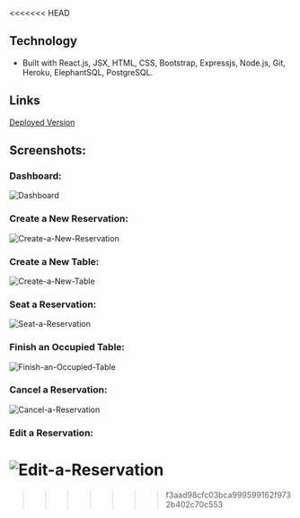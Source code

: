 
<<<<<<< HEAD
## Technology

- Built with React.js, JSX, HTML, CSS, Bootstrap, Expressjs, Node.js, Git, Heroku, ElephantSQL, PostgreSQL.


## Links

[Deployed Version](https)


## Screenshots: 
### Dashboard:

![Dashboard]()

### Create a New Reservation:

![Create-a-New-Reservation]()

### Create a New Table:

![Create-a-New-Table]()

### Seat a Reservation:

![Seat-a-Reservation]()

### Finish an Occupied Table:

![Finish-an-Occupied-Table]()

### Cancel a Reservation:

![Cancel-a-Reservation]()

### Edit a Reservation:

![Edit-a-Reservation]()
=======
>>>>>>> f3aad98cfc03bca999599162f9732b402c70c553
